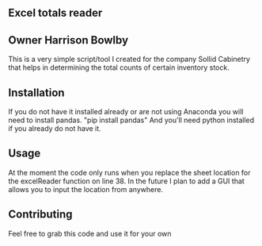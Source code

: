 ## Excel totals reader
## Owner Harrison Bowlby

This is a very simple script/tool I created for the company Sollid Cabinetry that helps in determining the total counts of certain inventory stock.

## Installation
If you do not have it installed already or are not using Anaconda you will need to install pandas. "pip install pandas" And you'll need python installed if you already do not have it.

## Usage
At the moment the code only runs when you replace the sheet location for the excelReader function on line 38. In the future I plan to add a GUI that allows you to input the location from anywhere.

## Contributing
Feel free to grab this code and use it for your own
